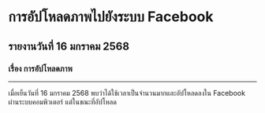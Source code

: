 # การอัปโหลดภาพไปยังระบบ Facebook
## รายงานวันที่ 16 มกราคม 2568
### เรื่อง การอัปโหลดภาพ
---
เมื่อเย็นวันที่ 16 มกราคม 2568 พบว่าได้ใช้เวลาเป็นจำนวนมากและอัปโหลดลงใน Facebook ผ่านระบบคอมพิวเตอร์ แต่ในขณะที่อัปโหลด